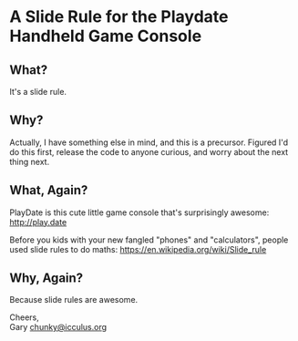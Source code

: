 # A Slide Rule for the Playdate Handheld Game Console

## What?

It's a slide rule.

## Why?

Actually, I have something else in mind, and this is a precursor. Figured
I'd do this first, release the code to anyone curious, and worry about
the next thing next.

## What, Again?

PlayDate is this cute little game console that's surprisingly awesome:
http://play.date

Before you kids with your new fangled "phones" and "calculators", people
used slide rules to do maths: https://en.wikipedia.org/wiki/Slide_rule

## Why, Again?

Because slide rules are awesome.


Cheers,  
Gary <chunky@icculus.org>


